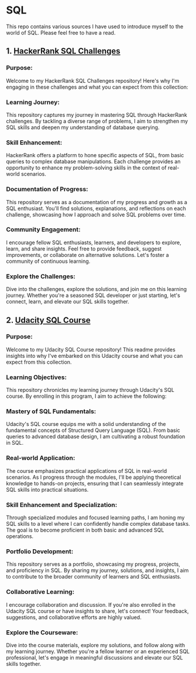 # SQL

This repo contains various sources I have used to introduce myself to the world of SQL. Please feel free to have a read.

## 1. [HackerRank SQL Challenges](https://www.hackerrank.com/profile/career_nandish)

### Purpose:
Welcome to my HackerRank SQL Challenges repository! Here's why I'm engaging in these challenges and what you can expect from this collection:

### Learning Journey:
This repository captures my journey in mastering SQL through HackerRank challenges. By tackling a diverse range of problems, I aim to strengthen my SQL skills and deepen my understanding of database querying.

### Skill Enhancement:
HackerRank offers a platform to hone specific aspects of SQL, from basic queries to complex database manipulations. Each challenge provides an opportunity to enhance my problem-solving skills in the context of real-world scenarios.

### Documentation of Progress:
This repository serves as a documentation of my progress and growth as a SQL enthusiast. You'll find solutions, explanations, and reflections on each challenge, showcasing how I approach and solve SQL problems over time.

### Community Engagement:
I encourage fellow SQL enthusiasts, learners, and developers to explore, learn, and share insights. Feel free to provide feedback, suggest improvements, or collaborate on alternative solutions. Let's foster a community of continuous learning.

### Explore the Challenges:
Dive into the challenges, explore the solutions, and join me on this learning journey. Whether you're a seasoned SQL developer or just starting, let's connect, learn, and elevate our SQL skills together.


## 2. [Udacity SQL Course](https://learn.udacity.com/courses/ud198)

### Purpose:
Welcome to my Udacity SQL Course repository! This readme provides insights into why I've embarked on this Udacity course and what you can expect from this collection.

### Learning Objectives:
This repository chronicles my learning journey through Udacity's SQL course. By enrolling in this program, I aim to achieve the following:

### Mastery of SQL Fundamentals:
Udacity's SQL course equips me with a solid understanding of the fundamental concepts of Structured Query Language (SQL). From basic queries to advanced database design, I am cultivating a robust foundation in SQL.

### Real-world Application:
The course emphasizes practical applications of SQL in real-world scenarios. As I progress through the modules, I'll be applying theoretical knowledge to hands-on projects, ensuring that I can seamlessly integrate SQL skills into practical situations.

### Skill Enhancement and Specialization:
Through specialized modules and focused learning paths, I am honing my SQL skills to a level where I can confidently handle complex database tasks. The goal is to become proficient in both basic and advanced SQL operations.

### Portfolio Development:
This repository serves as a portfolio, showcasing my progress, projects, and proficiency in SQL. By sharing my journey, solutions, and insights, I aim to contribute to the broader community of learners and SQL enthusiasts.

### Collaborative Learning:
I encourage collaboration and discussion. If you're also enrolled in the Udacity SQL course or have insights to share, let's connect! Your feedback, suggestions, and collaborative efforts are highly valued.

### Explore the Courseware:
Dive into the course materials, explore my solutions, and follow along with my learning journey. Whether you're a fellow learner or an experienced SQL professional, let's engage in meaningful discussions and elevate our SQL skills together.
